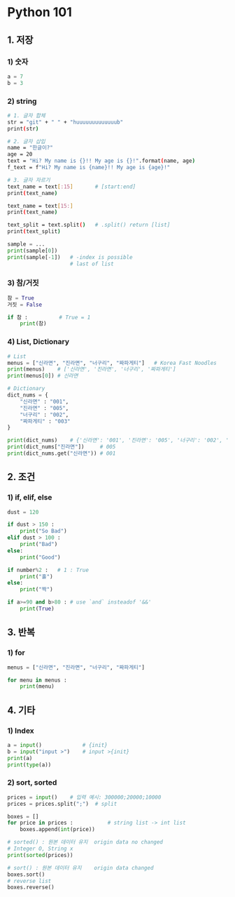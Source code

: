 # Python 101

## 1. 저장

### 1) 숫자

```python
a = 7
b = 3
```



### 2) string

```bash
# 1. 글자 합체
str = "git" + " " + "huuuuuuuuuuuuub"
print(str)

# 2. 글자 삽입
name = "한글이?"
age = 20
text = "Hi? My name is {}!! My age is {}!".format(name, age)
f_text = f"Hi? My name is {name}!! My age is {age}!"

# 3. 글자 자르기
text_name = text[:15]       # [start:end]
print(text_name)

text_name = text[15:]
print(text_name)

text_split = text.split()   # .split() return [list]
print(text_split)
```

```python
sample = ...
print(sample[0])
print(sample[-1])	# -index is possible
					# last of list
```



### 3) 참/거짓

```python
참 = True
거짓 = False

if 참 :			# True = 1
    print(참)
```



### 4) List, Dictionary

```python
# List
menus = ["신라면", "진라면", "너구리", "짜파게티"]	# Korea Fast Noodles
print(menus)	# ['신라면', '진라면', '너구리', '짜파게티']
print(menus[0])	# 신라면

# Dictionary
dict_nums = {
    "신라면" : "001",
    "진라면" : "005",
    "너구리" : "002",
    "짜파게티" : "003"
}

print(dict_nums)	# {'신라면': '001', '진라면': '005', '너구리': '002', '짜파게티': '003'} 
print(dict_nums["진라면"])		# 005
print(dict_nums.get("신라면"))	# 001
```




## 2. 조건

### 1) if, elif, else

```python
dust = 120

if dust > 150 :
    print("So Bad")
elif dust > 100 :
    print("Bad")
else:
    print("Good")
```

```python
if number%2 :	# 1 : True
    print("홀")
else:
    print("짝")
```

```python
if a>=90 and b>80 :	# use `and` insteadof '&&'
    print(True)
```





## 3. 반복

### 1) for

```python
menus = ["신라면", "진라면", "너구리", "짜파게티"]

for menu in menus :
    print(menu)
```



## 4. 기타

### 1) Index

```python
a = input()				# {init}
b = input("input >")	# input >{init}
print(a)
print(type(a))
```



### 2) sort, sorted

```python
prices = input()	# 입력 예시: 300000;20000;10000
prices = prices.split(";")	# split

boxes = []
for price in prices :           # string list -> int list
    boxes.append(int(price))

# sorted() : 원본 데이터 유지	origin data no changed
# Integer O, String x
print(sorted(prices))

# sort() : 원본 데이터 유지	origin data changed
boxes.sort() 
# reverse list
boxes.reverse()
```

